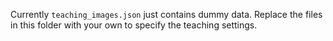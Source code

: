Currently `teaching_images.json` just contains dummy data. Replace the files in this folder with your own to specify the teaching settings.
